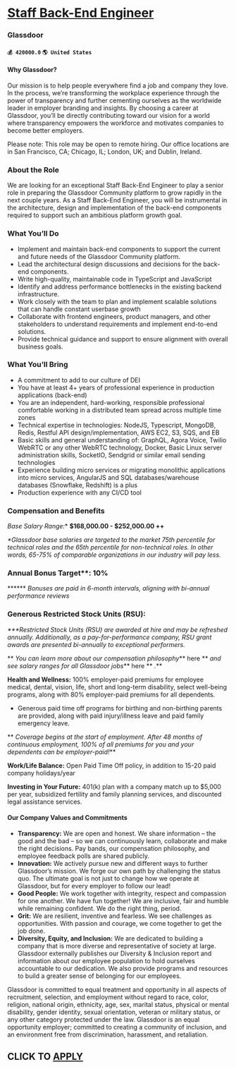# [Staff Back-End Engineer](https://www.remotewlb.com/apply/staff-back-end-engineer-59196)  
### Glassdoor  
#### `💰 420000.0` `🌎 United States`  

#### **Why Glassdoor?**

Our mission is to help people everywhere find a job and company they love. In the process, we’re transforming the workplace experience through the power of transparency and further cementing ourselves as the worldwide leader in employer branding and insights. By choosing a career at Glassdoor, you’ll be directly contributing toward our vision for a world where transparency empowers the workforce and motivates companies to become better employers.

Please note: This role may be open to remote hiring. Our office locations are in San Francisco, CA; Chicago, IL; London, UK; and Dublin, Ireland.

### About the Role

We are looking for an exceptional Staff Back-End Engineer to play a senior role in preparing the Glassdoor Community platform to grow rapidly in the next couple years. As a Staff Back-End Engineer, you will be instrumental in the architecture, design and implementation of the back-end components required to support such an ambitious platform growth goal.

### What You’ll Do

  * Implement and maintain back-end components to support the current and future needs of the Glassdoor Community platform.
  * Lead the architectural design discussions and decisions for the back-end components.
  * Write high-quality, maintainable code in TypeScript and JavaScript
  * Identify and address performance bottlenecks in the existing backend infrastructure.
  * Work closely with the team to plan and implement scalable solutions that can handle constant userbase growth
  * Collaborate with frontend engineers, product managers, and other stakeholders to understand requirements and implement end-to-end solutions.
  * Provide technical guidance and support to ensure alignment with overall business goals.

### What You’ll Bring

  * A commitment to add to our culture of DEI
  * You have at least 4+ years of professional experience in production applications (back-end)
  * You are an independent, hard-working, responsible professional comfortable working in a distributed team spread across multiple time zones
  * Technical expertise in technologies: NodeJS, Typescript, MongoDB, Redis, Restful API design/implementation, AWS EC2, S3, SQS, and EB
  * Basic skills and general understanding of: GraphQL, Agora Voice, Twilio WebRTC or any other WebRTC technology, Docker, Basic Linux server administration skills, SocketIO, Sendgrid or similar email sending technologies
  * Experience building micro services or migrating monolithic applications into micro services, AngularJS and SQL databases/warehouse databases (Snowflake, Redshift) is a plus
  * Production experience with any CI/CD tool

### **Compensation and Benefits**

 **Base Salary Range*:** **$168,000.00 - $252,000.00 ++**

 _*Glassdoor base salaries are targeted to the market 75th percentile for technical roles and the 65th percentile for non-technical roles. In other words, 65-75% of comparable organizations in our industry will pay less._

### Annual Bonus Target**: 10%

 ****** _Bonuses are paid in 6-month intervals, aligning with bi-annual performance reviews_

### Generous Restricted Stock Units (RSU):

_***Restricted Stock Units (RSU) are awarded at hire and may be refreshed annually. Additionally, as a pay-for-performance company, RSU grant awards are presented bi-annually to exceptional performers._

 ** _You can learn more about our compensation philosophy_** here ** _and see salary ranges for all Glassdoor jobs_** here ** _._**

 **Health and Wellness:** 100% employer-paid premiums for employee medical, dental, vision, life, short and long-term disability, select well-being programs, along with 80% employer-paid premiums for all dependents.

  * Generous paid time off programs for birthing and non-birthing parents are provided, along with paid injury/illness leave and paid family emergency leave.

 ** _Coverage begins at the start of employment. After 48 months of continuous employment, 100% of all premiums for you and your dependents can be employer-paid!_**

 **Work/Life Balance:** Open Paid Time Off policy, in addition to 15-20 paid company holidays/year

 **Investing in Your Future:** 401(k) plan with a company match up to $5,000 per year, subsidized fertility and family planning services, and discounted legal assistance services.

#### **Our Company Values and Commitments**

  * **Transparency:** We are open and honest. We share information – the good and the bad – so we can continuously learn, collaborate and make the right decisions. Pay bands, our compensation philosophy, and employee feedback polls are shared publicly.
  * **Innovation:** We actively pursue new and different ways to further Glassdoor’s mission. We forge our own path by challenging the status quo. The ultimate goal is not just to change how we operate at Glassdoor, but for every employer to follow our lead!
  * **Good People:** We work together with integrity, respect and compassion for one another. We have fun together! We are inclusive, fair and humble while remaining confident. We do the right thing, period.
  * **Grit:** We are resilient, inventive and fearless. We see challenges as opportunities. With passion and courage, we come together to get the job done.
  * **Diversity, Equity, and Inclusion:** We are dedicated to building a company that is more diverse and representative of society at large. Glassdoor externally publishes our Diversity & Inclusion report and information about our employee population to hold ourselves accountable to our dedication. We also provide programs and resources to build a greater sense of belonging for our employees.

Glassdoor is committed to equal treatment and opportunity in all aspects of recruitment, selection, and employment without regard to race, color, religion, national origin, ethnicity, age, sex, marital status, physical or mental disability, gender identity, sexual orientation, veteran or military status, or any other category protected under the law. Glassdoor is an equal opportunity employer; committed to creating a community of inclusion, and an environment free from discrimination, harassment, and retaliation.

  
## CLICK TO [APPLY](https://www.remotewlb.com/apply/staff-back-end-engineer-59196)

